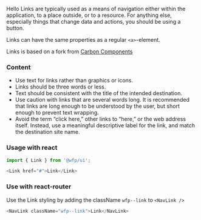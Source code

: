 Hello Links are typically used as a means of navigation either within the application, to a place outside, or to a resource. For anything else, especially things that change data and actions, you should be using a button.

Links can have the same properties as a regular `<a>`-element.

Links is based on a fork from [Carbon Components](https://www.carbondesignsystem.com/components/link/code)

### Content

- Use text for links rather than graphics or icons.
- Links should be three words or less.
- Text should be consistent with the title of the intended destination.
- Use caution with links that are several words long. It is recommended that links are long enough to be understood by the user, but short enough to prevent text wrapping.
- Avoid the term “click here,” other links to “here,” or the web address itself. Instead, use a meaningful descriptive label for the link, and match the destination site name.

### Usage with react

```js
import { Link } from '@wfp/ui';
```

```js
<Link href="#">Link</Link>
```

### Use with react-router

Use the Link styling by adding the className `wfp--link` to `<NavLink />`

```js
<NavLink className="wfp--link">Link</NavLink>
```
